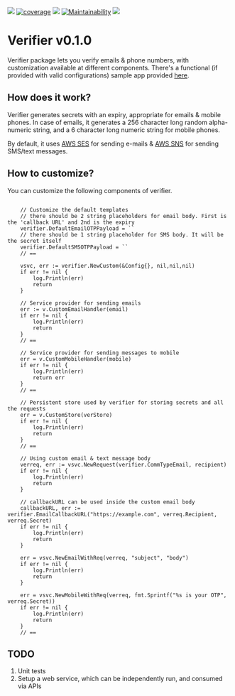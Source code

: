 [![](https://travis-ci.org/bnkamalesh/verifier.svg?branch=master)](https://travis-ci.org/bnkamalesh/verifier)
[![coverage](https://img.shields.io/codecov/c/github/bnkamalesh/verifier.svg)](https://codecov.io/gh/bnkamalesh/verifier)
[![](https://goreportcard.com/badge/github.com/bnkamalesh/verifier)](https://goreportcard.com/report/github.com/bnkamalesh/verifier)
[![Maintainability](https://api.codeclimate.com/v1/badges/46f26b25639d09d0419d/maintainability)](https://codeclimate.com/github/bnkamalesh/verifier/maintainability)
[![](https://godoc.org/github.com/nathany/looper?status.svg)](http://godoc.org/github.com/bnkamalesh/verifier)

# Verifier v0.1.0

Verifier package lets you verify emails & phone numbers, with customization available at different components. There's a functional (if provided with valid configurations) sample app provided [here](https://github.com/bnkamalesh/verifier/blob/master/cmd/main.go).

## How does it work?

Verifier generates secrets with an expiry, appropriate for emails & mobile phones. In case of emails, 
it generates a 256 character long random alpha-numeric string, and a 6 character long numeric string
for mobile phones.

By default, it uses [AWS SES](https://aws.amazon.com/ses/) for sending e-mails & [AWS SNS](https://aws.amazon.com/sns/) for sending SMS/text messages.

## How to customize?

You can customize the following components of verifier.

```golang
    
    // Customize the default templates
    // there should be 2 string placeholders for email body. First is the 'callback URL' and 2nd is the expiry
    verifier.DefaultEmailOTPPayload = ``
    // there should be 1 string placeholder for SMS body. It will be the secret itself
    verifier.DefaultSMSOTPPayload = ``
    // ==

    vsvc, err := verifier.NewCustom(&Config{}, nil,nil,nil)
	if err != nil {
		log.Println(err)
		return
    }
    
    // Service provider for sending emails
    err := v.CustomEmailHandler(email)
	if err != nil {
        log.Println(err)
		return
    }
    // ==

    // Service provider for sending messages to mobile
	err = v.CustomMobileHandler(mobile)
	if err != nil {
        log.Println(err)
		return err
    }
    // ==
    
    // Persistent store used by verifier for storing secrets and all the requests
	err = v.CustomStore(verStore)
	if err != nil {
        log.Println(err)
		return
    }
    // ==

    // Using custom email & text message body
    verreq, err := vsvc.NewRequest(verifier.CommTypeEmail, recipient)
    if err != nil {
        log.Println(err)
        return
    }

    // callbackURL can be used inside the custom email body
    callbackURL, err := verifier.EmailCallbackURL("https://example.com", verreq.Recipient, verreq.Secret)
    if err != nil {
        log.Println(err)
        return
    }

    err = vsvc.NewEmailWithReq(verreq, "subject", "body")
    if err != nil {
        log.Println(err)
        return
    }

    err = vsvc.NewMobileWithReq(verreq, fmt.Sprintf("%s is your OTP", verreq.Secret))
    if err != nil {
        log.Println(err)
        return
    }
    // ==
```

## TODO
1. Unit tests
3. Setup a web service, which can be independently run, and consumed via APIs
